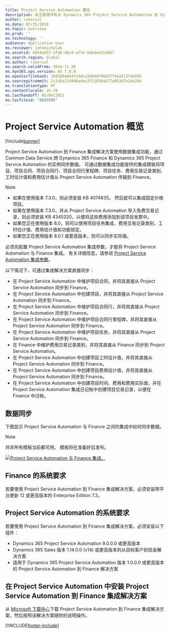 ```yaml
---
title: Project Service Automation 概览
description: 本主题提供有关 Dynamics 365 Project Service Automation 到 Dynamics 365 Finance 集成解决方案的信息。
author: ruhercul
ms.date: 07/25/2019
ms.topic: overview
ms.prod: ''
ms.technology: ''
audience: Application User
ms.reviewer: johnmichalak
ms.assetid: b454ad57-2fd6-46c9-a77e-646de4153067
ms.search.region: Global
ms.author: ruhercul
ms.search.validFrom: 2016-11-28
ms.dyn365.ops.version: AX 7.0.0
ms.openlocfilehash: 1b8588e664f140ca1b0dd740d27fe6a5137da595
ms.sourcegitcommit: 2c2a5a11d446adec2f21030ab77a053d7e2da28e
ms.translationtype: HT
ms.contentlocale: zh-CN
ms.lasthandoff: 05/04/2022
ms.locfileid: "8685505"
---
```

# <a name="project-service-automation-overview"></a>Project Service Automation 概览

[!include[banner](../includes/banner.md)]


Project Service Automation 到 Finance 集成解决方案使用数据集成功能，通过 Common Data Service 跨 Dynamics 365 Finance 和 Dynamics 365 Project Service Automation 的实例同步数据。 可通过数据集成功能提供的集成模板将项目、项目合同、项目合同行、项目合同行里程碑、项目任务、费用交易记录类别、工时估计值和费用估计值从 Project Service Automation 传输到 Finance。

> [!NOTE]
> - 如果在使用版本 7.3.0，则必须安装 KB 4074835。 然后就可以集成固定价格项目。
> - 如果在使用版本 7.3.0，并从 Project Service Automation 导入免费交易记录，则必须安装 KB 4345320，以便将这些费用添加到该项目发票中。
> - 如果您正在使用版本 8.0，则可以使用项目任务集成、费用交易记录类别、工时估计值、费用估计值和功能锁定。
> - 如果您正在使用版本 8.0.1 或更高版本，则可以同步实际值。

必须先配置 Project Service Automation 集成参数，才能将 Project Service Automation 与 Finance 集成。 有关详细信息，请参阅 [Project Service Automation 集成参数](PSA-parameters.md)。

以下情况下，可通过集成解决方案直接同步：

- 在 Project Service Automation 中维护项目合同，并将其直接从 Project Service Automation 同步到 Finance。
- 在 Project Service Automation 中创建项目，并将其直接从 Project Service Automation 同步到 Finance。
- 在 Project Service Automation 中维护项目合同行，并将其直接从 Project Service Automation 同步到 Finance。
- 在 Project Service Automation 中维护项目合同行里程碑，并将其直接从 Project Service Automation 同步到 Finance。
- 在 Project Service Automation 中维护项目任务，并将其直接从 Project Service Automation 同步到 Finance。
- 在 Finance 中维护费用交易记录类别，并将其直接从 Finance 同步到 Project Service Automation。
- 在 Project Service Automation 中创建项目工时估计值，并将其直接从 Project Service Automation 同步到 Finance。
- 在 Project Service Automation 中创建项目费用估计值，并将其直接从 Project Service Automation 同步到 Finance。
- 在 Project Service Automation 中创建项目时间、费用和费用实际值，并在 Project Service Automation 集成日记帐中创建项目交易记录，以便在 Finance 中过帐。

## <a name="data-synchronization"></a>数据同步

下图显示 Project Service Automation 与 Finance 之间的集成中如何同步数据。

> [!NOTE]
> 并非所有模板当前都可用。 模板将在准备好后发布。

[![Project Service Automation 与 Finance 集成。](./media/PSA-integration.png)](./media/PSA-integration.png)

## <a name="system-requirements-for-finance"></a>Finance 的系统要求

若要使用 Project Service Automation 到 Finance 集成解决方案，必须安装带平台更新 12 或更高版本的 Enterprise Edition 7.3。

## <a name="system-requirements-for-project-service-automation"></a>Project Service Automation 的系统要求

若要使用 Project Service Automation 到 Finance 集成解决方案，必须安装以下组件：

- Dynamics 365 Project Service Automation 9.0.0.0 或更高版本
- Dynamics 365 Sales 版本 1.14.0.0 (v14) 或更高版本的从目标客户到现金解决方案
- 适用于 Dynamics 365 Project Service Automation 版本 1.0.0.0 或更高版本的 Project Service Automation 到 Finance 解决方案

## <a name="install-the-project-service-automation-to-finance-integration-solution-in-your-project-service-automation-instance"></a>在 Project Service Automation 中安装 Project Service Automation 到 Finance 集成解决方案

从 [Microsoft 下载中心](https://www.microsoft.com/download/details.aspx?id=57016)下载 Project Service Automation 到 Finance 集成解决方案，然后按照该解决方案随附的说明操作。


[!INCLUDE[footer-include](../includes/footer-banner.md)]